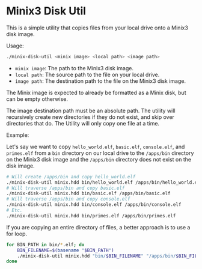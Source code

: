 # Minix3 Disk Util

This is a simple utility that copies files from your local drive onto a Minix3 disk image.

Usage:

```bash
./minix-disk-util <minix image> <local path> <image path>
```

- `minix image`: The path to the Minix3 disk image.
- `local path`: The source path to the file on your local drive.
- `image path`: The destination path to the file on the Minix3 disk image.

The Minix image is expected to already be formatted as a Minix disk, but can be empty otherwise.

The image destination path must be an absolute path. The utility will recursively create new directories if they do not exist, and skip over directories that do. The Utility will only copy one file at a time.

Example:

Let's say we want to copy `hello_world.elf`, `basic.elf`, `console.elf`, and `primes.elf` from a `bin` directory on our local drive to the `/apps/bin` directory on the Minix3 disk image and the `/apps/bin` directory does not exist on the disk image.

```bash
# Will create /apps/bin and copy hello_world.elf
./minix-disk-util minix.hdd bin/hello_world.elf /apps/bin/hello_world.elf
# Will traverse /apps/bin and copy basic.elf
./minix-disk-util minix.hdd bin/basic.elf /apps/bin/basic.elf
# Will traverse /apps/bin and copy console.elf
./minix-disk-util minix.hdd bin/console.elf /apps/bin/console.elf
# Etc.
./minix-disk-util minix.hdd bin/primes.elf /apps/bin/primes.elf
```

If you are copying an entire directory of files, a better approach is to use a for loop.

```bash
for BIN_PATH in bin/*.elf; do
    BIN_FILENAME=$(basename "$BIN_PATH")
    ./minix-disk-util minix.hdd "bin/$BIN_FILENAME" "/apps/bin/$BIN_FILENAME"
done
```
